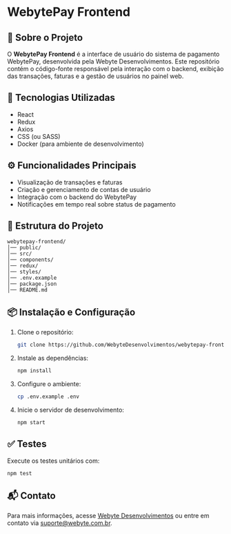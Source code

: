 
# WebytePay Frontend

## 📌 Sobre o Projeto
O **WebytePay Frontend** é a interface de usuário do sistema de pagamento WebytePay, desenvolvida pela Webyte Desenvolvimentos. Este repositório contém o código-fonte responsável pela interação com o backend, exibição das transações, faturas e a gestão de usuários no painel web.

## 🚀 Tecnologias Utilizadas
- React
- Redux
- Axios
- CSS (ou SASS)
- Docker (para ambiente de desenvolvimento)

## ⚙️ Funcionalidades Principais
- Visualização de transações e faturas
- Criação e gerenciamento de contas de usuário
- Integração com o backend do WebytePay
- Notificações em tempo real sobre status de pagamento

## 📂 Estrutura do Projeto
```
webytepay-frontend/
│── public/
│── src/
│── components/
│── redux/
│── styles/
│── .env.example
│── package.json
│── README.md
```

## 📦 Instalação e Configuração
1. Clone o repositório:
   ```sh
   git clone https://github.com/WebyteDesenvolvimentos/webytepay-frontend.git
   ```
2. Instale as dependências:
   ```sh
   npm install
   ```
3. Configure o ambiente:
   ```sh
   cp .env.example .env
   ```
4. Inicie o servidor de desenvolvimento:
   ```sh
   npm start
   ```

## ✅ Testes
Execute os testes unitários com:
```sh
npm test
```

## 📬 Contato
Para mais informações, acesse [Webyte Desenvolvimentos](https://webyte.com.br) ou entre em contato via suporte@webyte.com.br.
